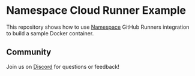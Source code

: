 # Namespace Cloud Runner Example

This repository shows how to use [Namespace](https://cloud.namespace.so/) GitHub Runners integration to build a sample Docker container.

## Community

Join us on [Discord](https://community.namespace.so/discord) for questions or feedback!
